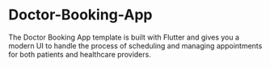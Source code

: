 # Doctor-Booking-App
The Doctor Booking App template is built with Flutter and gives you a modern UI to handle the process of scheduling and managing appointments for both patients and healthcare providers.
